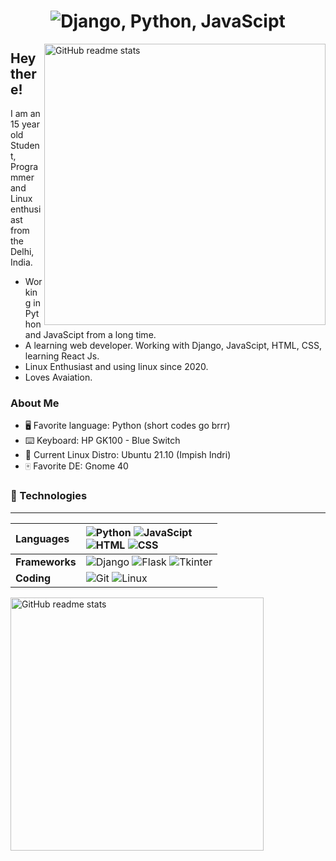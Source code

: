 <h1 align=center><img src="https://readme-typing-svg.herokuapp.com/?font=jetbrains+mono&color=%23a9b665&size=22&center=true&vCenter=true&lines=Python%2C+Django%2C+Linux;JavaScipt%2C+HTML%2C+CSS" alt="Django, Python, JavaScipt"></h1>

<img src="https://github-readme-stats.vercel.app/api?username=ronit-bhati&theme=onedark&show_icons=true&include_all_commits=true&hide_border=true&hide=issues&custom_title=Ronit&nbsp;Bhati's&nbsp;Stats&title_color=a9b665&icon_color=e3a84e&text_color=dfbf8e&bg_color=282828&count_private=true" alt="GitHub readme stats" width=450px align=right>

## Hey there!

I am an 15 year old Student, Programmer and Linux enthusiast from the Delhi, India.

* Working in Python and JavaScipt from a long time.
* A learning web developer. Working with Django, JavaScipt, HTML, CSS, learning React Js.
* Linux Enthusiast and using linux since 2020.
* Loves Avaiation.

### About Me

- 🖥 Favorite language: Python (short codes go brrr)
- ⌨️ Keyboard: HP GK100 - Blue Switch
- 🐧 Current Linux Distro: Ubuntu 21.10 (Impish Indri)
- 🀄 Favorite DE: Gnome 40 




### 🔨 Technologies

---
**Languages** | ![Python](https://img.shields.io/badge/-Python%20-darkblue) ![JavaScipt](https://img.shields.io/badge/-JavaScipt%20-green)<br> ![HTML](https://img.shields.io/badge/-HTML-orange) ![CSS](https://img.shields.io/badge/-CSS-lightblue)
:--- | :---
**Frameworks** | ![Django](https://img.shields.io/badge/-Django-brown) ![Flask](https://img.shields.io/badge/-Flask-black) ![Tkinter](https://img.shields.io/badge/-Tkinter-lightgrey)
**Coding** | ![Git](https://img.shields.io/badge/git-%23F05033.svg?style=for-the-badge&logo=git&logoColor=white) ![Linux](https://img.shields.io/badge/Linux-FCC624?style=for-the-badge&logo=linux&logoColor=black)

<img src="https://github-readme-stats.vercel.app/api/top-langs/?username=ronit-bhati&layout=compact&theme=onedark&langs_count=6&hide_border=true&hide=jupyter%20notebook,vim%20script,roff,css,scheme,scss&title_color=a9b665&icon_color=e3a84e&text_color=dfbf8e&bg_color=282828&custom_title=My&nbsp;Language&nbsp;Stats" alt="GitHub readme stats" width=405px>
